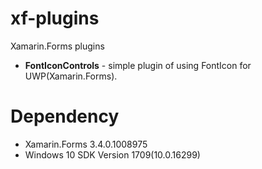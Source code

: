 # xf-plugins
Xamarin.Forms plugins
* **FontIconControls** - simple plugin of using FontIcon for UWP(Xamarin.Forms).

# Dependency
* Xamarin.Forms 3.4.0.1008975
* Windows 10 SDK Version 1709(10.0.16299)
